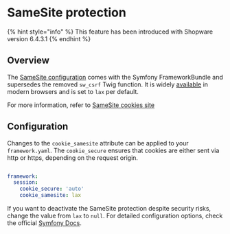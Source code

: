 # SameSite protection

{% hint style="info" %}
This feature has been introduced with Shopware version 6.4.3.1
{% endhint %}

## Overview

The [SameSite configuration](https://symfony.com/doc/current/reference/configuration/framework.html#cookie-samesite) comes with the Symfony FrameworkBundle and supersedes the removed `sw_csrf` Twig function.
It is widely [available](https://caniuse.com/same-site-cookie-attribute) in modern browsers and is set to `lax` per default.

For more information, refer to [SameSite cookies site](https://web.dev/i18n/en/samesite-cookies-explained/)

## Configuration

Changes to the `cookie_samesite` attribute can be applied to your `framework.yaml`. The `cookie_secure` ensures that cookies are either sent via http or https,
depending on the request origin.

```yml

framework:
  session:
    cookie_secure: 'auto'
    cookie_samesite: lax
```

If you want to deactivate the SameSite protection despite security risks, change the value from `lax` to `null`. For detailed configuration options, check the official [Symfony Docs](https://symfony.com/doc/current/reference/configuration/framework.html#cookie-samesite).
